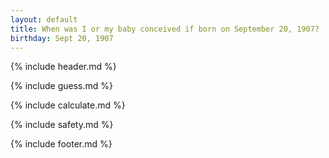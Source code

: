 ```yaml
---
layout: default
title: When was I or my baby conceived if born on September 20, 1907?
birthday: Sept 20, 1907
---
```


{% include header.md %}

{% include guess.md %}

{% include calculate.md %}

{% include safety.md %}

{% include footer.md %}




